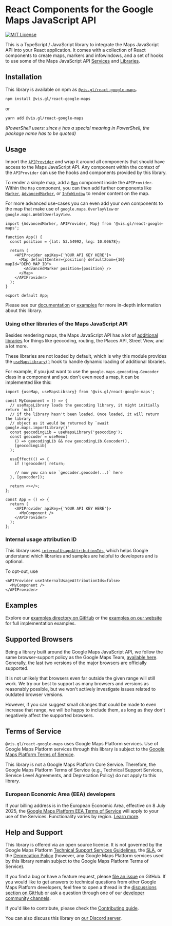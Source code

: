 # React Components for the Google Maps JavaScript API

[![MIT License](https://img.shields.io/badge/license-MIT-green.svg)](https://github.com/visgl/react-google-maps/tree/main/LICENSE)

This is a TypeScript / JavaScript library to integrate the Maps JavaScript API
into your React application.
It comes with a collection of React components to create maps, markers and
infowindows, and a set of hooks to use some of the Maps JavaScript API
[Services][gmp-services] and [Libraries][gmp-libraries].

## Installation

This library is available on npm as [`@vis.gl/react-google-maps`][npm-package].

```sh
npm install @vis.gl/react-google-maps
```

or

```sh
yarn add @vis.gl/react-google-maps
```

_(PowerShell users: since `@` has a special meaning in PowerShell, the
package name has to be quoted)_

## Usage

Import the [`APIProvider`][api-provider] and wrap it around all components that should have
access to the Maps JavaScript API.
Any component within the context of the `APIProvider` can use the hooks and
components provided by this library.

To render a simple map, add a [`Map`][api-map] component inside the `APIProvider`.
Within the `Map` component, you can then add further components like
[`Marker`][api-marker], [`AdvancedMarker`][api-adv-marker], or
[`InfoWindow`][api-infowindow] to render content on the map.

For more advanced use-cases you can even add your own components to the map
that make use of `google.maps.OverlayView` or `google.maps.WebGlOverlayView`.

```tsx
import {AdvancedMarker, APIProvider, Map} from '@vis.gl/react-google-maps';

function App() {
  const position = {lat: 53.54992, lng: 10.00678};

  return (
    <APIProvider apiKey={'YOUR API KEY HERE'}>
      <Map defaultCenter={position} defaultZoom={10} mapId="DEMO_MAP_ID">
        <AdvancedMarker position={position} />
      </Map>
    </APIProvider>
  );
}

export default App;
```

Please see our [documentation][docs] or [examples][] for more in-depth information
about this library.

### Using other libraries of the Maps JavaScript API

Besides rendering maps, the Maps JavaScript API has a lot of
[additional libraries][gmp-libraries] for things like geocoding, routing, the
Places API, Street View, and a lot more.

These libraries are not loaded by default, which is why this module provides
the [`useMapsLibrary()`][api-use-lib] hook to handle dynamic loading of
additional libraries.

For example, if you just want to use the `google.maps.geocoding.Geocoder` class in
a component and you don't even need a map, it can be implemented like this:

```tsx
import {useMap, useMapsLibrary} from '@vis.gl/react-google-maps';

const MyComponent = () => {
  // useMapsLibrary loads the geocoding library, it might initially return `null`
  // if the library hasn't been loaded. Once loaded, it will return the library
  // object as it would be returned by `await google.maps.importLibrary()`
  const geocodingLib = useMapsLibrary('geocoding');
  const geocoder = useMemo(
    () => geocodingLib && new geocodingLib.Geocoder(),
    [geocodingLib]
  );

  useEffect(() => {
    if (!geocoder) return;

    // now you can use `geocoder.geocode(...)` here
  }, [geocoder]);

  return <></>;
};

const App = () => {
  return (
    <APIProvider apiKey={'YOUR API KEY HERE'}>
      <MyComponent />
    </APIProvider>
  );
};
```
### Internal usage attribution ID

This library uses [`internalUsageAttributionIds`](https://developers.google.com/maps/documentation/javascript/reference/map#MapOptions.internalUsageAttributionIds), which helps Google understand which libraries and
samples are helpful to developers and is optional.

To opt-out, use
```
<APIProvider useInternalUsageAttributionIds=false>
  <MyComponent />
</APIProvider>
```

## Examples

Explore our [examples directory on GitHub](./examples) or the
[examples on our website][examples] for full implementation examples.

## Supported Browsers

Being a library built around the Google Maps JavaScript API, we follow the
same browser-support policy as the Google Maps Team,
[available here][gmp-browsersupport].
Generally, the last two versions of the major browsers are officially supported.

It is not unlikely that browsers even far outside the given
range will still work. We try our best to support as many browsers and
versions as reasonably possible, but we won't actively investigate issues
related to outdated browser versions.

However, if you can suggest small changes that could be made to even
increase that range, we will be happy to include them, as long as they don't
negatively affect the supported browsers.

## Terms of Service

`@vis.gl/react-google-maps` uses Google Maps Platform services. Use of Google
Maps Platform services through this library is subject to the
[Google Maps Platform Terms of Service][gmp-tos].

This library is not a Google Maps Platform Core Service.
Therefore, the Google Maps Platform Terms of Service (e.g., Technical
Support Services, Service Level Agreements, and Deprecation Policy)
do not apply to this library.

### European Economic Area (EEA) developers

If your billing address is in the European Economic Area, effective on 
8 July 2025, the [Google Maps Platform EEA Terms of Service][gmp-tos-eea] 
will apply to your use of the Services. Functionality varies by region.
[Learn more][gmp-tos-eea-faq].

## Help and Support

This library is offered via an open source license. It is not governed by the
Google Maps Platform [Technical Support Services Guidelines][gmp-tssg],
the [SLA][gmp-sla], or the [Deprecation Policy][gmp-dp] (however, any Google
Maps Platform services used by this library remain subject to the Google Maps
Platform Terms of Service).

If you find a bug or have a feature request, please [file an issue][rgm-issues]
on GitHub. If you would like to get answers to technical questions from
other Google Maps Platform developers, feel free to open a thread in the
[discussions section on GitHub][rgm-discuss] or ask a question through one of
our [developer community channels][gmp-community].

If you'd like to contribute, please check the [Contributing guide][rgm-contrib].

You can also discuss this library on [our Discord server][gmp-discord].

[api-provider]: https://visgl.github.io/react-google-maps/docs/api-reference/components/api-provider
[api-map]: https://visgl.github.io/react-google-maps/docs/api-reference/components/map
[api-marker]: https://visgl.github.io/react-google-maps/docs/api-reference/components/marker
[api-adv-marker]: https://visgl.github.io/react-google-maps/docs/api-reference/components/advanced-marker
[api-infowindow]: https://visgl.github.io/react-google-maps/docs/api-reference/components/info-window
[api-use-lib]: https://visgl.github.io/react-google-maps/docs/api-reference/hooks/use-maps-library
[docs]: https://visgl.github.io/react-google-maps/docs/
[examples]: https://visgl.github.io/react-google-maps/examples
[gmp-services]: https://developers.google.com/maps/documentation/javascript#services
[gmp-libraries]: https://developers.google.com/maps/documentation/javascript/libraries
[npm-package]: https://www.npmjs.com/package/@vis.gl/react-google-maps
[gmp-tos]: https://cloud.google.com/maps-platform/terms
[gmp-tos-eea]: https://cloud.google.com/terms/maps-platform/eea
[gmp-tos-eea-faq]: https://developers.google.com/maps/comms/eea/faq
[gmp-tssg]: https://cloud.google.com/maps-platform/terms/tssg
[gmp-sla]: https://cloud.google.com/maps-platform/terms/sla
[gmp-dp]: https://cloud.google.com/maps-platform/terms/other/deprecation-policy
[rgm-issues]: https://github.com/visgl/react-google-maps/issues
[rgm-discuss]: https://github.com/visgl/react-google-maps/discussions
[rgm-contrib]: https://visgl.github.io/react-google-maps/docs/contributing
[gmp-community]: https://developers.google.com/maps/developer-community
[gmp-discord]: https://discord.gg/f4hvx8Rp2q
[gmp-browsersupport]: https://developers.google.com/maps/documentation/javascript/browsersupport
